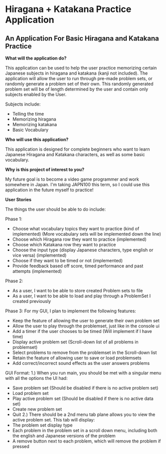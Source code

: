 # Hiragana + Katakana Practice Application

## An Application For Basic Hiragana and Katakana Practice

**What will the application do?**

This application can be used to help the user practice memorizing certain Japanese subjects
in hiragana and katakana (kanji not included). 
The application will allow the user to run through pre-made problem sets, or randomly
generate a problem set of their own. This randomly generated problem set will be 
of length determined by the user and contain only subjects enabled by the User. 

Subjects include:
- Telling the time
- Memorizing hiragana 
- Memorizing katakana 
- Basic Vocabulary 

**Who will use this application?**

This application is designed for complete beginners who want to learn Japanese
Hiragana and Katakana characters, as well as some basic vocabulary. 

**Why is this project of interest to you?**

My future goal is to become a video game programmer and work somewhere in Japan.
I'm taking JAPN100 this term, so I could use this application 
in the future myself to practice!


**User Stories**

The things the user should be able to do include:

Phase 1:
- Choose what vocabulary topics they want to practice (kind of implemented)
(More vocabulary sets will be implemented down the line)
- Choose which Hiragana row they want to practice (implemented)
- Choose which Katakana row they want to practice 
- Choose the input type (display Japanese characters, type english or vice versa) (implemented)
- Choose if they want to be timed or not (implemented)
- Provide feedback based off score, timed performance and past attempts (implemented)

Phase 2:
- As a user, I want to be able to store created Problem sets to file
- As a user, I want to be able to load and play through a ProblemSet I created previously 

Phase 3:
For my GUI, I plan to implement the following features: 
- Keep the feature of allowing the user to generate their own problem set
- Allow the user to play through the problemset, just like in the console ui
- Add a timer if the user chooses to be timed (Will implement if I have time)
- Display active problem set (Scroll-down list of all problems in problemset)
- Select problems to remove from the problemset in the Scroll-down list 
- Retain the feature of allowing user to save or load problemsets
- Add correct/incorrect sound effects as the user answers problems 

GUI Format:
1.) When you run main, you should be met with a singular menu with all the 
options the UI had: 
- Save problem set (Should be disabled if there is no active problem set)
- Load problem set
- Play active problem set (Should be disabled if there is no active data set)
- Create new problem set
- Quit
2.) There should be a 2nd menu tab plane allows you to view the active
problem set. This tab will display:
- The problem set display type 
- Each problem in the problem set in a scroll down menu, including both
the english and Japanese versions of the problem
- A remove button next to each problem, which will remove the problem if pressed



